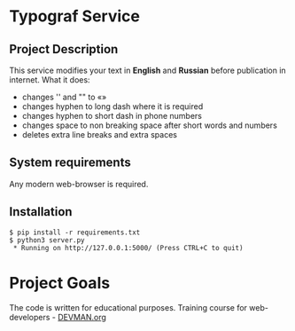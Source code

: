 # Typograf Service

## Project Description
This service modifies your text in **English** and **Russian** before publication in internet.
What it does:
* changes '' and "" to «»
* changes hyphen to long dash where it is required
* changes hyphen to short dash in phone numbers
* changes space to non breaking space after short words and numbers
* deletes extra line breaks and extra spaces
## System requirements
Any modern web-browser is required.

## Installation
```
$ pip install -r requirements.txt
$ python3 server.py
 * Running on http://127.0.0.1:5000/ (Press CTRL+C to quit)
```

# Project Goals

The code is written for educational purposes. Training course for web-developers - [DEVMAN.org](https://devman.org)

